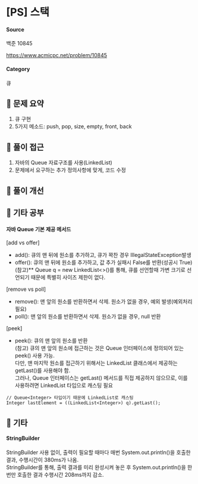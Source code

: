 # [PS] 스택

#### Source
백준 10845

https://www.acmicpc.net/problem/10845
#### Category
큐

## 📍 문제 요약
1. 큐 구현
2. 5가지 메소드: push, pop, size, empty, front, back

## 📍 풀이 접근
1. 자바의 Queue 자료구조를 사용(LinkedList)
2. 문제에서 요구하는 추가 정의사항에 맞게, 코드 수정

## 📍 풀이 개선


## 📍 기타 공부

#### 자바 Queue 기본 제공 메서드

[add vs offer]

- add(): 큐의 맨 뒤에 원소를 추가하고, 큐가 꽉찬 경우 IllegalStateException발생
- offer(): 큐의 맨 뒤에 원소를 추가하고, 값 추가 실패시 False를 반환(성공시 True)
<br> (참고)** Queue<Integer> q = new LinkedList<>()를 통해, 큐를 선언할때 가변 크기로 선언되기 때문에 특별히 사이즈 제한이 없다.


[remove vs poll]
- remove(): 맨 앞의 원소를 반환하면서 삭제. 원소가 없을 경우, 예외 발생(예외처리 필요)
- poll(): 맨 앞의 원소를 반환하면서 삭제. 원소가 없을 경우, null 반환

[peek]
- peek(): 큐의 맨 앞의 원소를 반환
<br> (참고) 큐의 맨 앞의 원소에 접근하는 것은 Queue 인터페이스에 정의되어 있는 peek() 사용 가능.<br>
다만, 맨 마지막 원소를 접근하기 위해서는 LinkedList 클래스에서 제공하는 getLast()를 사용해야 함.<br>
그러나, Queue 인터페이스는 getLast() 메서드를 직접 제공하지 않으므로, 이를 사용하려면 LinkedList 타입으로 캐스팅 필요

```
// Queue<Integer> 타입이기 때문에 LinkedList로 캐스팅
Integer lastElement = ((LinkedList<Integer>) q).getLast();
```


## 📍 기타 

#### StringBuilder 
StringBuilder 사용 없이, 출력이 필요할 때마다 매번 System.out.println()을 호출한 결과,
수행시간이 380ms가 나옴.<br>
StringBuilder를 통해, 출력 결과를 미리 완성시켜 놓은 후 System.out.println()을 한번만 호출한 결과
수행시간 208ms까지 감소.





